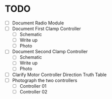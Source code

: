 # TODO

- [ ] Document Radio Module
- [ ] Document First Clamp Controller
  - [ ] Schematic
  - [ ] Write up
  - [ ] Photo
- [ ] Document Second Clamp Controller
  - [ ] Schematic
  - [ ] Write up
  - [ ] Photo
- [ ] Clarify Motor Controller Direction Truth Table
- [ ] Photograph the two controllers
  - [ ] Controller 01 
  - [ ] Controller 02
